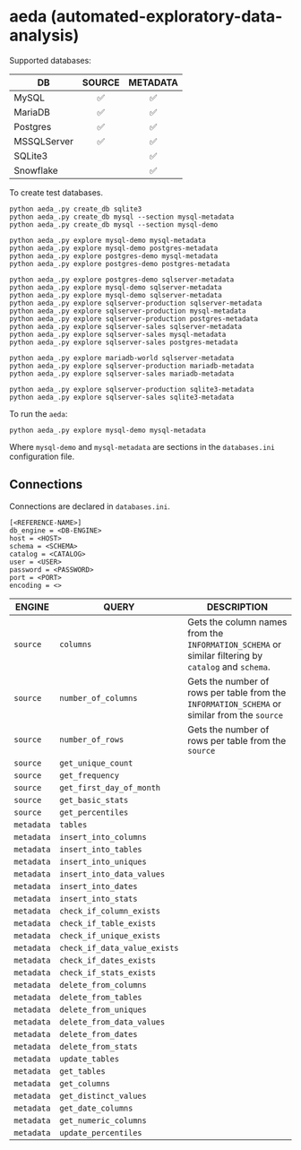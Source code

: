 # aeda (automated-exploratory-data-analysis)

Supported databases:

| DB | SOURCE | METADATA |
| --- |:---:|:---:|
| MySQL | :white_check_mark: | :white_check_mark: |
| MariaDB | :white_check_mark: | :white_check_mark: |
| Postgres | :white_check_mark: | :white_check_mark: |
| MSSQLServer | :white_check_mark: | :white_check_mark: |
| SQLite3 | | :white_check_mark: |
| Snowflake | | :white_check_mark: |

To create test databases.
```
python aeda_.py create_db sqlite3
python aeda_.py create_db mysql --section mysql-metadata
python aeda_.py create_db mysql --section mysql-demo

python aeda_.py explore mysql-demo mysql-metadata
python aeda_.py explore mysql-demo postgres-metadata
python aeda_.py explore postgres-demo mysql-metadata
python aeda_.py explore postgres-demo postgres-metadata

python aeda_.py explore postgres-demo sqlserver-metadata
python aeda_.py explore mysql-demo sqlserver-metadata
python aeda_.py explore mysql-demo sqlserver-metadata
python aeda_.py explore sqlserver-production sqlserver-metadata
python aeda_.py explore sqlserver-production mysql-metadata
python aeda_.py explore sqlserver-production postgres-metadata
python aeda_.py explore sqlserver-sales sqlserver-metadata
python aeda_.py explore sqlserver-sales mysql-metadata
python aeda_.py explore sqlserver-sales postgres-metadata

python aeda_.py explore mariadb-world sqlserver-metadata
python aeda_.py explore sqlserver-production mariadb-metadata
python aeda_.py explore sqlserver-sales mariadb-metadata

python aeda_.py explore sqlserver-production sqlite3-metadata
python aeda_.py explore sqlserver-sales sqlite3-metadata
```

To run the `aeda`:
```
python aeda_.py explore mysql-demo mysql-metadata
```

Where `mysql-demo` and `mysql-metadata` are sections in the `databases.ini` configuration file.

## Connections

Connections are declared in `databases.ini`.

```
[<REFERENCE-NAME>]
db_engine = <DB-ENGINE>
host = <HOST>
schema = <SCHEMA>
catalog = <CATALOG>
user = <USER>
password = <PASSWORD>
port = <PORT>
encoding = <>
```

| ENGINE | QUERY | DESCRIPTION |
| --- | --- | --- |
| `source` | `columns` | Gets the column names from the `INFORMATION_SCHEMA` or similar filtering by `catalog` and `schema`.|
| `source` | `number_of_columns` | Gets the number of rows per table from the `INFORMATION_SCHEMA` or similar from the `source` |
| `source` | `number_of_rows` | Gets the number of rows per table from the `source` |
| `source` | `get_unique_count` | |
| `source` | `get_frequency` | |
| `source` | `get_first_day_of_month` | |
| `source` | `get_basic_stats` | |
| `source` | `get_percentiles` | |
| `metadata` | `tables` | |
| `metadata` | `insert_into_columns` | |
| `metadata` | `insert_into_tables` | |
| `metadata` | `insert_into_uniques` | |
| `metadata` | `insert_into_data_values` | |
| `metadata` | `insert_into_dates` | |
| `metadata` | `insert_into_stats` | |
| `metadata` | `check_if_column_exists` | |
| `metadata` | `check_if_table_exists` | |
| `metadata` | `check_if_unique_exists` | |
| `metadata` | `check_if_data_value_exists` | |
| `metadata` | `check_if_dates_exists` | |
| `metadata` | `check_if_stats_exists` | |
| `metadata` | `delete_from_columns` | |
| `metadata` | `delete_from_tables` | |
| `metadata` | `delete_from_uniques` | |
| `metadata` | `delete_from_data_values` | |
| `metadata` | `delete_from_dates` | |
| `metadata` | `delete_from_stats` | |
| `metadata` | `update_tables` | |
| `metadata` | `get_tables` | |
| `metadata` | `get_columns` | |
| `metadata` | `get_distinct_values` | |
| `metadata` | `get_date_columns` | |
| `metadata` | `get_numeric_columns` | |
| `metadata` | `update_percentiles` | |